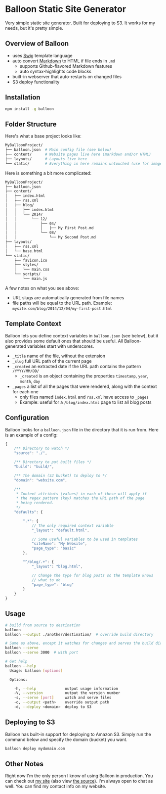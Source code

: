 Balloon Static Site Generator
=============================

Very simple static site generator. Built for deploying to S3. It works for my needs, but it's pretty simple.


Overview of Balloon
-------------------

- uses [Swig](http://paularmstrong.github.io/swig/) template language
- auto convert [Markdown](http://www.wikiwand.com/en/Markdown) to HTML if file ends in `.md`
    - supports Github-flavored Markdown features
    - auto syntax-highlights code blocks
- built-in webserver that auto-restarts on changed files
- S3 deploy functionality


Installation
------------

```bash
npm install -g balloon
```

Folder Structure
----------------

Here's what a base project looks like:

```bash
MyBalloonProject/
├── balloon.json  # Main config file (see below)
├── content/      # Website pages live here (markdown and/or HTML)
├── layouts/      # Layouts live here
└── static/       # Everything in here remains untouched (use for images, css, etc)
```

Here is something a bit more complicated:

```bash
MyBalloonProject/
├── balloon.json
├── content/
│   ├── index.html
│   ├── rss.xml
│   ├── blog/
│   │   ├── index.html
│   │   └── 2014/
│   │       └── 12/
│   │           ├── 04/
│   │           │   ├── My First Post.md
│   │           └── 08/
│   │               └── My Second Post.md
├── layouts/
│   ├── rss.xml
│   └── base.html
└── static/
    ├── favicon.ico
    ├── styles/
    │   └── main.css
    └── scripts/
        └── main.js
```

A few notes on what you see above:

- URL slugs are automatically generated from file names
- file paths will be equal to the URL path. Example: `mysite.com/blog/2014/12/04/my-first-post.html`


Template Context
----------------

Balloon lets you define context variables in `balloon.json` (see below), but it also provides some
default ones that should be useful. All Balloon-generated variables start with underscores.

- `_title` name of the file, without the extension
- `_slug` full URL path of the current page
- `_created` an extracted date if the URL path contains the pattern `/YYYY/MM/DD/`
    - `_created` is an object containing the properties `timestamp`, `year`, `month`, `day`
- `_pages` a list of all the pages that were rendered, along with the context for each one
    - only files named `index.html` and `rss.xml` have access to `_pages`
    - Example: useful for a `/blog/index.html` page to list all blog posts


Configuration
-------------

Balloon looks for a `balloon.json` file in the directory that it is run from. Here is an example
of a config:

```javascript
{
    /** Directory to watch */
    "source": "./",

    /** Directory to put built files */
    "build": "build/",

    /** The domain (S3 bucket) to deploy to */
    "domain": "website.com",

    /**
     * Context attributs (values) in each of these will apply if
     * the regex pattern (key) matches the URL path of the page
     * being rendered.
     */
    "defaults": {

        ".*": {
            // The only required context variable
            "_layout": "default.html",

            // Some useful variables to be used in templates
            "siteName": "My Website",
            "page_type": "basic"
        },

        "^/blog/.+": {
            "_layout": "blog.html",

            // Change the type for blog posts so the template knows
            // what to do
            "page_type": "blog"
        }
    }
}
```


Usage
-----

```bash
# build from source to destination
balloon
balloon --output ./another/destination/  # override build directory

# Same as above, except it watches for changes and serves the build directory
balloon --serve
balloon --serve 3000  # with port

# Get help
balloon --help
  Usage: balloon [options]

  Options:

    -h, --help             output usage information
    -V, --version          output the version number
    -s, --serve [port]     watch and serve files
    -o, --output <path>    override output path
    -d, --deploy <domain>  deploy to S3
```


Deploying to S3
---------------

Balloon has built-in support for deploying to Amazon S3. Simply run the command below and specify
the domain (bucket) you want.

```bash
balloon deploy mydomain.com
```


Other Notes
-----------

Right now I'm the only person I know of using Balloon in production. You can check out
[my site](http://schier.co) (also view [the source](https://github.com/gschier/schier.co)). I'm
always open to chat as well. You can find my contact info on my website.
